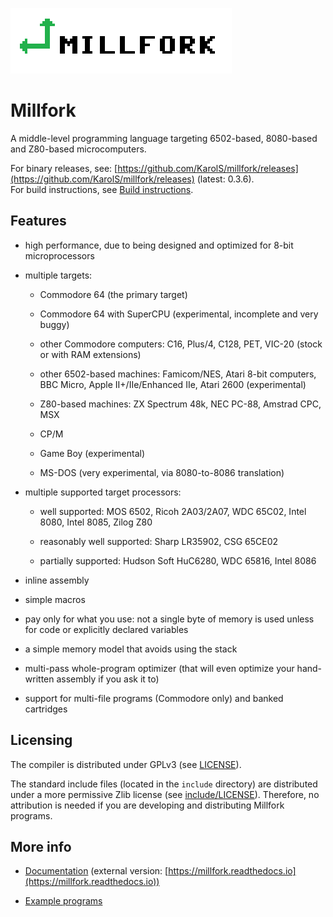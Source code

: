 ![](logo_transparent.png)

# Millfork

A middle-level programming language targeting 6502-based, 8080-based and Z80-based microcomputers. 

For binary releases, see: [https://github.com/KarolS/millfork/releases](https://github.com/KarolS/millfork/releases)
(latest: 0.3.6).  
For build instructions, see [Build instructions](./COMPILING.md).

## Features

* high performance, due to being designed and optimized for 8-bit microprocessors

* multiple targets:

    * Commodore 64 (the primary target)
    
    * Commodore 64 with SuperCPU (experimental, incomplete and very buggy)
    
    * other Commodore computers: C16, Plus/4, C128, PET, VIC-20 (stock or with RAM extensions)
    
    * other 6502-based machines: Famicom/NES, Atari 8-bit computers, BBC Micro, Apple II+/IIe/Enhanced IIe, Atari 2600 (experimental)
    
    * Z80-based machines: ZX Spectrum 48k, NEC PC-88, Amstrad CPC, MSX
    
    * CP/M
    
    * Game Boy (experimental)
    
    * MS-DOS (very experimental, via 8080-to-8086 translation)

* multiple supported target processors:

    * well supported: MOS 6502, Ricoh 2A03/2A07, WDC 65C02, Intel 8080, Intel 8085, Zilog Z80
    
    * reasonably well supported: Sharp LR35902, CSG 65CE02
    
    * partially supported: Hudson Soft HuC6280, WDC 65816, Intel 8086

* inline assembly

* simple macros

* pay only for what you use: not a single byte of memory is used unless for code or explicitly declared variables

* a simple memory model that avoids using the stack

* multi-pass whole-program optimizer (that will even optimize your hand-written assembly if you ask it to)

* support for multi-file programs (Commodore only) and banked cartridges

## Licensing

The compiler is distributed under GPLv3 (see [LICENSE](LICENSE)).

The standard include files (located in the `include` directory) are distributed under a more permissive Zlib license (see [include/LICENSE](include/LICENSE)).
Therefore, no attribution is needed if you are developing and distributing Millfork programs.

## More info

* [Documentation](docs/README.md) (external version: [https://millfork.readthedocs.io](https://millfork.readthedocs.io))

* [Example programs](examples/README.md)


